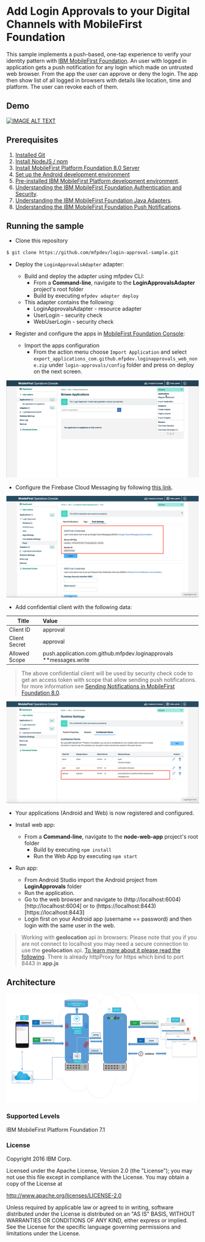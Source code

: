 # Add Login Approvals to your Digital Channels with MobileFirst Foundation

This sample implements a push-based, one-tap experience to verify your identity pattern with [IBM MobileFirst Foundation](https://mobilefirstplatform.ibmcloud.com). An user with logged in application gets a push notification for any login which made on untrusted web browser. From the app the user can approve or deny the login.  The app then show list of all logged in browsers with details like location, time and platform.  The user can revoke each of them.

## Demo
[![IMAGE ALT TEXT](http://img.youtube.com/vi/ajumb5iOblE/0.jpg)](http://www.youtube.com/watch?v=ajumb5iOblE "Login Approvals with IBM MobileFirst Foundation")

## Prerequisites

1. [Installed Git](https://git-scm.com/book/en/v2/Getting-Started-Installing-Git)
2. [Install NodeJS / npm](https://docs.npmjs.com/getting-started/installing-node)
3. [Install MobileFirst Platform Foundation 8.0 Server](https://mobilefirstplatform.ibmcloud.com/tutorials/en/foundation/8.0/installation-configuration/development/mobilefirst/)
4. [Set up the Android development environment](https://mobilefirstplatform.ibmcloud.com/tutorials/en/foundation/8.0/installation-configuration/development/android/)
5. [Pre-installed IBM MobileFirst Platform development environment](https://mobilefirstplatform.ibmcloud.com/tutorials/en/foundation/8.0/setting-up-your-development-environment/).
6. [Understanding the IBM MobileFirst Foundation Authentication and Security](https://mobilefirstplatform.ibmcloud.com/tutorials/en/foundation/8.0/authentication-and-security/).
7. [Understanding the IBM MobileFirst Foundation Java Adapters](https://mobilefirstplatform.ibmcloud.com/tutorials/en/foundation/8.0/adapters/java-adapters/).
8. [Understanding the IBM MobileFirst Foundation Push Notifications](https://mobilefirstplatform.ibmcloud.com/tutorials/en/foundation/8.0/notifications/).

## Running the sample

- Clone this repository   

 ```bash
 $ git clone https://github.com/mfpdev/login-approval-sample.git
 ```


* Deploy the `LoginApprovalsAdapter` adapter:
   * Build and deploy the adapter using mfpdev CLI:
     * From a **Command-line**, navigate to the **LoginApprovalsAdapter** project's root folder
     * Build by executing `mfpdev adapter deploy`
   * This adapter contains the following:
     * LoginApprovalsAdapter - resource adapter
     * UserLogin - security check
     * WebUserLogin - security check   


* Register and configure the apps in [MobileFirst Foundation Console](http://localhost:9080/mfpconsole/):

  * Import the apps configuration
    * From the action menu choose `Import Application` and select `export_applications_com.github.mfpdev.loginapprovals_web_none.zip` under `login-approvals/config` folder and press on deploy on the next screen.

![Import Application](images/importApplication.gif)


  * Configure the Firebase Cloud Messaging by following [this link](https://mobilefirstplatform.ibmcloud.com/tutorials/en/foundation/8.0/notifications/sending-notifications/#google-cloud-messaging--firebase-cloud-messaging).


  ![Push Configuration](images/configurePush.png)

  * Add confidential client with the following data:

| Title   |      Value      |
|----------|:-------------|
| Client ID |  approval|
| Client Secret |    approval   |
| Allowed Scope |push.application.com.github.mfpdev.loginapprovals **messages.write |   


  > The above confidential client will be used by security check code to get an access token with scope that allow sending push notifications. for more information see [Sending Notifications in MobileFirst Foundation 8.0](https://mobilefirstplatform.ibmcloud.com/tutorials/en/foundation/8.0/notifications/sending-notifications/#sending-the-notification).

![Confidential Client](images/confidential.png)


* Your applications (Android and Web) is now registered and configured.

* Install web app:
  * From a **Command-line**, navigate to the **node-web-app** project's root folder
     * Build by executing `npm install`
     * Run the Web App by executing `npm start`

* Run app:
  * From Android Studio import the Android project from **LoginApprovals** folder
  * Run the application.
  * Go to the web browser and navigate to (http://localhost:6004)[http://localhost:6004] or to (https://localhost:8443)[https://localhost:8443]
  * Login first on your Android app (username == password) and then login with the same user in the web.


> Working with **geolocation** api in browsers:
Please note that you if you are not connect to localhost you may need a secure connection to use the **geolocation** api.
[To learn more about it please read the following](https://developers.google.com/web/updates/2016/04/geolocation-on-secure-contexts-only). There is already httpProxy for https which bind to port 8443 in **app.js**

## Architecture
![Architecture](images/LoginApprovals.png)

  ### Supported Levels
  IBM MobileFirst Platform Foundation 7.1

  ### License
  Copyright 2016 IBM Corp.

  Licensed under the Apache License, Version 2.0 (the "License");
  you may not use this file except in compliance with the License.
  You may obtain a copy of the License at

  http://www.apache.org/licenses/LICENSE-2.0

  Unless required by applicable law or agreed to in writing, software
  distributed under the License is distributed on an "AS IS" BASIS,
  WITHOUT WARRANTIES OR CONDITIONS OF ANY KIND, either express or implied.
  See the License for the specific language governing permissions and
  limitations under the License.
